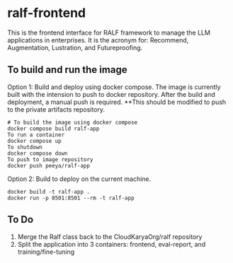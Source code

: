 # ralf-frontend

This is the frontend interface for RALF framework to manage the LLM applications in enterprises. It is the acronym for: Recommend, Augmentation, Lustration, and Futureproofing.

## To build and run the image
Option 1: Build and deploy using docker compose. The image is currently built with the intension to push to docker repository. After the build and deployment, a manual push is required.
**This should be modified to push to the private artifacts repository.
```
# To build the image using docker compose
docker compose build ralf-app
To run a container
docker compose up
To shutdown
docker compose down
To push to image repository
docker push peeya/ralf-app
```
Option 2: Build to deploy on the current machine.
```
docker build -t ralf-app .
docker run -p 8501:8501 --rm -t ralf-app
```

## To Do
1. Merge the Ralf class back to the CloudKaryaOrg/ralf repository
2. Split the application into 3 containers: frontend, eval-report, and training/fine-tuning
